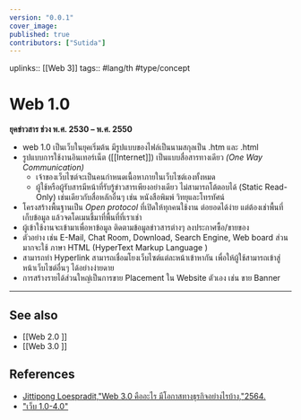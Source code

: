 ```yaml
---
version: "0.0.1"
cover_image:
published: true
contributors: ["Sutida"]
---
```

uplinks:: [[Web 3]]
tags:: #lang/th #type/concept

# Web 1.0
**ยุคข่าวสาร ช่วง พ.ศ. 2530 – พ.ศ. 2550**
- web 1.0 เป็นเว็บในยุคเริ่มต้น มีรูปแบบของไฟล์เป็นนามสกุลเป็น .htm และ .html
- รูปแบบการใช้งานอินเทอร์เน็ต ([[Internet]]) เป็นแบบสื่อสารทางเดียว *(One Way Communication)*
	- เจ้าของเว็บไซต์จะเป็นคนกำหนดเนื้อหาภายในเว็บไซต์เองทั้งหมด 
	- ผู้ใช้หรือผู้รับสารมีหน้าที่รับรู้ข่าวสารเพียงอย่างเดียว ไม่สามารถโต้ตอบได้ (Static Read-Only) เช่นเดียวกับสื่อหลักอื่นๆ เช่น หนังสือพิมพ์ วิทยุและโทรทัศน์
- โครงสร้างพื้นฐานเป็น *Open protocol* ที่เปิดให้ทุกคนใช้งาน ต่อยอดได้ง่าย แต่ต้องเช่าพื้นที่เก็บข้อมูล แล้วจดโดเมนชี้มาที่พื้นที่ที่เราเช่า
- ผู้เข้าใช้งานจะเข้ามาเพื่อหาข้อมูล ติดตามข้อมูลข่าวสารต่างๆ ลงประกาศซื้อ/ขายของ
- ตัวอย่าง เช่น E-Mail, Chat Room, Download, Search Engine, Web board ส่วนมากจะใช้ ภาษา HTML (HyperText Markup Language )
- สามารถทำ Hyperlink สามารถเชื่อมโยงเว็บไซต์แต่ละหน้าเข้าหากัน เพื่อให้ผู้ใช้สามารถเข้าสู่หน้าเว็บไซต์อื่นๆ ได้อย่างง่ายดาย
- การสร้างรายได้ส่วนใหญ่เป็นการขาย Placement ใน Website ตัวเอง เช่น ขาย Banner 
---
## See also
- [[Web 2.0 ]]
- [[Web 3.0 ]]
## References
- [Jittipong Loespradit,"Web 3.0 คืออะไร มีโอกาสทางธุรกิจอย่างไรบ้าง,"2564.](https://www.martechthai.com/technology/what-is-web-3-and-marketing/)
- ["เว็บ 1.0-4.0"](https://sites.google.com/site/saiphanb23/khwam-mankhng-khxng-rabb-sarsnthes/web-1-0-4-0)
